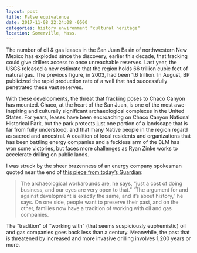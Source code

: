 ```yaml
---
layout: post
title: False equivalence
date: 2017-11-08 22:24:08 -0500
categories: history environment "cultural heritage"
location: Somerville, Mass.
---
```


The number of oil & gas leases in the San Juan Basin of northwestern New Mexico has exploded since the discovery, earlier this decade, that fracking could give drillers access to once unreachable reserves. Last year, the USGS released a new estimate that the region holds 66 trillion cubic feet of natural gas. The previous figure, in 2003, had been 1.6 trillion. In August, BP publicized the rapid production rate of a well that had successfully penetrated these vast reserves.

With these developments, the threat that fracking poses to Chaco Canyon has mounted. Chaco, at the heart of the San Juan, is one of the most awe-inspiring and culturally significant archaeological complexes in the United States. For years, leases have been encroaching on Chaco Canyon National Historical Park, but the park protects just one portion of a landscape that is far from fully understood, and that many Native people in the region regard as sacred and ancestral. A coalition of
local residents and organizations that has been battling energy companies and a feckless arm of the BLM has won some victories, but faces more challenges as Ryan Zinke works to accelerate drilling on public lands.

I was struck by the sheer brazenness of an energy company spokesman quoted near the end of [this piece from today’s Guardian](https://www.theguardian.com/environment/2017/nov/08/chaco-canyon-national-park-new-mexico-drilling):

> The archaeological workarounds are, he says, “just a cost of doing business, and our eyes are very open to that.”
> “The argument for and against development is exactly the same, and it’s about history,” he says. On one side, people want to preserve their past, and on the other, families now have a tradition of working with oil and gas companies.

The “tradition” of “working with” (that seems suspiciously euphemistic) oil and gas companies goes back less than a century. Meanwhile, the past that is threatened by increased and more invasive drilling involves 1,200 years or more.
